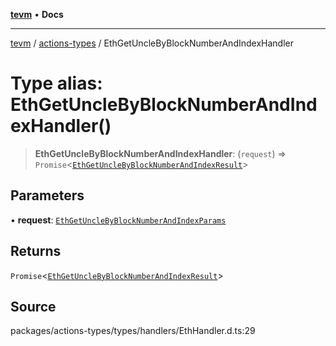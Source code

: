 [**tevm**](../../README.md) • **Docs**

***

[tevm](../../modules.md) / [actions-types](../README.md) / EthGetUncleByBlockNumberAndIndexHandler

# Type alias: EthGetUncleByBlockNumberAndIndexHandler()

> **EthGetUncleByBlockNumberAndIndexHandler**: (`request`) => `Promise`\<[`EthGetUncleByBlockNumberAndIndexResult`](EthGetUncleByBlockNumberAndIndexResult.md)\>

## Parameters

• **request**: [`EthGetUncleByBlockNumberAndIndexParams`](EthGetUncleByBlockNumberAndIndexParams.md)

## Returns

`Promise`\<[`EthGetUncleByBlockNumberAndIndexResult`](EthGetUncleByBlockNumberAndIndexResult.md)\>

## Source

packages/actions-types/types/handlers/EthHandler.d.ts:29
